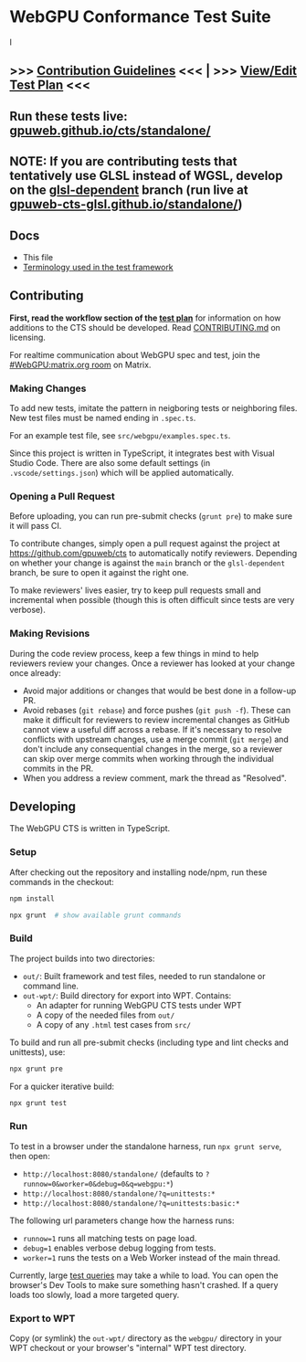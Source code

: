 # WebGPU Conformance Test Suite
I

## &gt;&gt;&gt; [**Contribution Guidelines**](https://github.com/gpuweb/gpuweb/wiki/WebGPU-CTS-guidelines) &lt;&lt;&lt; | &gt;&gt;&gt; [**View/Edit Test Plan**](https://hackmd.io/@webgpu/H1MwoqqAU) &lt;&lt;&lt;

## Run these tests live: [gpuweb.github.io/cts/standalone/](https://gpuweb.github.io/cts/standalone/)

## **NOTE**: If you are contributing tests that tentatively use GLSL instead of WGSL, develop on the [glsl-dependent](https://github.com/gpuweb/cts/tree/glsl-dependent) branch (run live at [gpuweb-cts-glsl.github.io/standalone/](http://gpuweb-cts-glsl.github.io/standalone/))

## Docs

- This file
- [Terminology used in the test framework](docs/terms.md)

## Contributing

**First, read the workflow section of the [test plan](https://hackmd.io/@webgpu/H1MwoqqAU)**
for information on how additions to the CTS should be developed.
Read [CONTRIBUTING.md](CONTRIBUTING.md) on licensing.

For realtime communication about WebGPU spec and test, join the
[#WebGPU:matrix.org room](https://app.element.io/#/room/#WebGPU:matrix.org)
on Matrix.

### Making Changes

To add new tests, imitate the pattern in neigboring tests or
neighboring files. New test files must be named ending in `.spec.ts`.

For an example test file, see `src/webgpu/examples.spec.ts`.

Since this project is written in TypeScript, it integrates best with Visual
Studio Code. There are also some default settings (in `.vscode/settings.json`)
which will be applied automatically.

### Opening a Pull Request

Before uploading, you can run pre-submit checks (`grunt pre`) to make sure
it will pass CI.

To contribute changes, simply open a pull request against the project at
<https://github.com/gpuweb/cts> to automatically notify reviewers.
Depending on whether your change is against the `main` branch or the
`glsl-dependent` branch, be sure to open it against the right one.

To make reviewers' lives easier, try to keep pull requests small and
incremental when possible (though this is often difficult since tests are very
verbose).

### Making Revisions

During the code review process, keep a few things in mind to help reviewers
review your changes. Once a reviewer has looked at your change once already:

- Avoid major additions or changes that would be best done in a follow-up PR.
- Avoid rebases (`git rebase`) and force pushes (`git push -f`). These can make
  it difficult for reviewers to review incremental changes as GitHub cannot
  view a useful diff across a rebase. If it's necessary to resolve conflicts
  with upstream changes, use a merge commit (`git merge`) and don't include any
  consequential changes in the merge, so a reviewer can skip over merge commits
  when working through the individual commits in the PR.
- When you address a review comment, mark the thread as "Resolved".

## Developing

The WebGPU CTS is written in TypeScript.

### Setup

After checking out the repository and installing node/npm, run these commands
in the checkout:

```sh
npm install

npx grunt  # show available grunt commands
```

### Build

The project builds into two directories:

- `out/`: Built framework and test files, needed to run standalone or command line.
- `out-wpt/`: Build directory for export into WPT. Contains:
    - An adapter for running WebGPU CTS tests under WPT
    - A copy of the needed files from `out/`
    - A copy of any `.html` test cases from `src/`

To build and run all pre-submit checks (including type and lint checks and
unittests), use:

```sh
npx grunt pre
```

For a quicker iterative build:

```sh
npx grunt test
```

### Run

To test in a browser under the standalone harness, run `npx grunt serve`, then
open:

- `http://localhost:8080/standalone/` (defaults to `?runnow=0&worker=0&debug=0&q=webgpu:*`)
- `http://localhost:8080/standalone/?q=unittests:*`
- `http://localhost:8080/standalone/?q=unittests:basic:*`

The following url parameters change how the harness runs:

- `runnow=1` runs all matching tests on page load.
- `debug=1` enables verbose debug logging from tests.
- `worker=1` runs the tests on a Web Worker instead of the main thread.

Currently, large [test queries](docs/terms.md) may take a while to load.
You can open the browser's Dev Tools to make sure something hasn't crashed.
If a query loads too slowly, load a more targeted query.

### Export to WPT

Copy (or symlink) the `out-wpt/` directory as the `webgpu/` directory in your
WPT checkout or your browser's "internal" WPT test directory.
